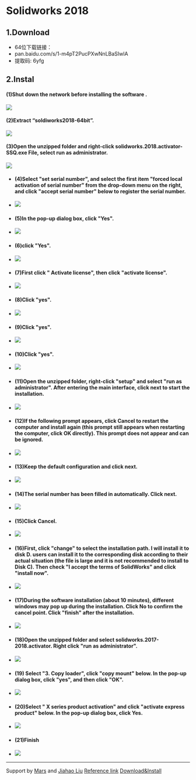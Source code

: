 # Solidworks 2018
## 1.Download
  * 64位下载链接：
  * pan.baidu.com/s/1-m4pT2PucPXwNnLBaSIwlA 
  * 提取码: 6yfg
 ## 2.Instal
#### (1)Shut down the network before installing the software .
   ![](https://gitlab.com/pic-01/pic-liu/uploads/a4cc35e9b76a950c70b06add3b36b6d1/20200723141217.png)
#### (2)Extract “soldiworks2018-64bit”.
   ![](https://gitlab.com/pic-01/pic-liu/uploads/0789b8c7b627aa8806131a41fa2247ab/20200723150726.png)
#### (3)Open the unzipped folder and right-click solidworks.2018.activator- SSQ.exe File, select run as administrator.
  ![](https://gitlab.com/pic-01/pic-liu/uploads/25396c8dd2a19acea177aba7f822f71c/20200723150834.png)
  * #### (4)Select "set serial number", and select the first item "forced local activation of serial number" from the drop-down menu on the right, and click "accept serial number" below to register the serial number.
  * ![](https://gitlab.com/pic-01/pic-liu/uploads/72d4bc8fe30556ac49ad76469a23ab81/20200723150911.png)
  * #### (5)In the pop-up dialog box, click "Yes".
  * ![](https://gitlab.com/pic-01/pic-liu/uploads/94d4b6c43f21a68bd8b67fb3938faf30/20200723151235.png)
  * #### (6)click "Yes".
  * ![](https://gitlab.com/pic-01/pic-liu/uploads/e46cf209e3874bd616119600a6e706ea/20200723151306.png)
  * #### (7)First click " Activate license", then click "activate license".
  *  ![](https://gitlab.com/pic-01/pic-liu/uploads/ee89629ec901da825747b8dc5d7879e5/20200723151342.png)
  * #### (8)Click "yes".
  * ![](https://gitlab.com/pic-01/pic-liu/uploads/46b35e1b638b69f5c7ea4b3b7b7bff68/20200723151430.png)
  * #### (9)Click "yes".
  * ![](https://gitlab.com/pic-01/pic-liu/uploads/f5edf032a3745eb665f8ed77fcc93ecd/20200723151602.png)
  * #### (10)Click "yes".
  * ![](https://gitlab.com/pic-01/pic-liu/uploads/dfbce7a957613e9da1a126c54baaa34b/20200723151702.png)
  * #### (11)Open the unzipped folder, right-click "setup" and select "run as administrator". After entering the main interface, click next to start the installation.
  * ![](https://gitlab.com/pic-01/pic-liu/uploads/154662f3916a858e9ba49e4f71234904/20200723151812.png)
  * #### (12)If the following prompt appears, click Cancel to restart the computer and install again (this prompt still appears when restarting the computer, click OK directly). This prompt does not appear and can be ignored.
  * ![](https://gitlab.com/pic-01/pic-liu/uploads/bb823b4af664cee870c029f67732f35e/20200723151838.png)
  * #### (13)Keep the default configuration and click next.
  * ![](https://gitlab.com/pic-01/pic-liu/uploads/059b01497be41bccbd1d9fbdcf93a77e/20200723151909.png)
  * #### (14)The serial number has been filled in automatically. Click next.
  * ![](https://gitlab.com/pic-01/pic-liu/uploads/7b80e7a15845c957843e54d54cf7b631/20200723151941.png)
  * #### (15)Click Cancel.
  * ![](https://gitlab.com/pic-01/pic-liu/uploads/a459c87a71a885eed2bd9e1f9122c4a7/20200723152010.png)
  * #### (16)First, click "change" to select the installation path. I will install it to disk D. users can install it to the corresponding disk according to their actual situation (the file is large and it is not recommended to install to Disk C). Then check "I accept the terms of SolidWorks" and click "install now".
  * ![](https://gitlab.com/pic-01/pic-liu/uploads/3b078c221206745bbfbc148750809cd4/20200723152033.png)
  * #### (17)During the software installation (about 10 minutes), different windows may pop up during the installation. Click No to confirm the cancel point. Click "finish" after the installation.
  * ![](https://gitlab.com/pic-01/pic-liu/uploads/82d0bd57f719c2dfeea8bfa2ee25f33c/20200723152102.png)
  * #### (18)Open the unzipped folder and select solidworks.2017-2018.activator. Right click "run as administrator".
  * ![](https://gitlab.com/pic-01/pic-liu/uploads/b08bc68f1785e2b76f532455af6f5d90/20200723152132.png)
  * #### (19) Select "3. Copy loader", click "copy mount" below. In the pop-up dialog box, click "yes", and then click "OK".
  * ![](https://gitlab.com/pic-01/pic-liu/uploads/136dd1f04150cf856294dc53f3455f57/20200723152225.png)
  * #### (20)Select " X series product activation" and click "activate express product" below. In the pop-up dialog box, click Yes.
  * ![](https://gitlab.com/pic-01/pic-liu/uploads/8ffc6c65de8a1cb0ca6dfcd3acdc8910/20200723152259.png)
  * #### (21)Finish
  * ![](https://gitlab.com/pic-01/pic-liu/uploads/e7532a7e6f2b7e5b9b8ba63123e4765c/20200723152329.png)



*******
Support by [Mars](mars.ma@nexpcb.com) and [Jiahao Liu](declan@nexpcb.com)
[Reference link](https://nex-fab.gitlab.io/fab-01/marsma/1/1.2/sw-practice.html)
[Download&Install](https://nex-fab.gitlab.io/fab-01/marsma/1/1.2/sw18.html)
